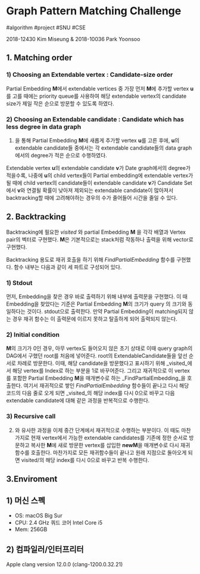 # Graph Pattern Matching Challenge
#algorithm #project #SNU #CSE

2018-12430 Kim Miseung & 2018-10036 Park Yoonsoo

## 1. Matching order
### 1) Choosing an Extendable vertex : Candidate-size order 
Partial Embedding **M**에서 extendable vertices 중 가장 먼저 **M**에 추가할 vertex **u**를 고를 때에는 priority queue를 사용하여 해당 extendable vertex의 candidate size가 제일 작은 순으로 방문할 수 있도록 하였다. 

### 2) Choosing an Extendable candidate : Candidate which has less degree in data graph
1) 을 통해 Partial Embedding **M**에 새롭게 추가할 vertex **u**를 고른 후에, **u**의 extendable candidate들 중에서는 각 extendable candidate들의 data graph에서의 degree가 적은 순으로 수행하였다. 

Extendable vertex **u**의 extendable candidate **v**가 Date graph에서의 degree가 적을수록, 나중에 **u**의 child vertex들이 Partial embedding에 extendable vertex가 될 때에 child vertex의 candidate들이 extendable candidate **v**가 Candidate Set에서 **v**와 연결될 확률이 낮아져 제외되는 extendable candidate이 많아져서 backtracking할 때에 고려해야하는 경우의 수가 줄어들어 시간을 줄일 수 있다.


## 2. Backtracking
Backtracking에 필요한 _visited_ 와 partial Embedding **M** 을 각각 배열과 Vertex pair의 벡터로 구현했다. **M**은 기본적으로는 stack처럼 작동하나 출력을 위해 vector로 구현했다. 

Backtracking 용도로 재귀 호출을 하기 위해 _FindPartialEmbedding_ 함수를 구현했다. 함수 내부는 다음과 같이 세 파트로 구성되어 있다.

### 1) Stdout
먼저, Embedding을 찾은 경우 바로 출력하기 위해 내부에 출력문을 구현했다. 이 때 Embedding을 찾았다는 기준은 Partial Embedding **M**의 크기가 query 의 크기와 동일하다는 것이다. stdout으로 출력한다. 만약 Partial Embedding이 matching되지 않는 경우 재귀 함수는 이 출력문에 이르지 못하고 탈출하게 되어 출력되지 않는다.

### 2) Initial condition
**M**의 크기가 0인 경우,  아무 vertex도 들어오지 않은 초기 상태로 이때 query graph의 DAG에서 구했던 root를 처음에 넣어준다. root의 ExtendableCandidate들을 앞선 순서로 차례로 방문한다. 이때, 해당 candidate을 방문했다고 표시하기 위해 _visited_에서 해당 vertex를 Index로 하는 부분을 1로 바꾸어준다. 그리고 재귀적으로 이 vertex를 포함한 Partial Embedding **M**을 매개변수로 하는 _FindPartialEmbedding_을 호출한다. 여기서 재귀적으로 쌓인 _FindPartialEmbedding_ 함수들이 끝나고 다시 해당 코드의 다음 줄로 오게 되면 _visited_의 해당 index를 다시 0으로 바꾸고 다음 extendable candidate에 대해 같은 과정을 반복적으로 수행한다.

### 3) Recursive call
2) 와 유사한 과정을 이제 중간 단계에서 재귀적으로 수행하는 부분이다. 이 때도 마찬가지로 현재 vertex에서 가능한 extendable candidates를 기존에 정한 순서로 방문하고 복사한 **M**에 새로 방문한 vertex를 삽입한 **newM**을 매개변수로 다시 재귀함수를 호출한다. 마찬가지로 모든 재귀함수들이 끝나고 원래 지점으로 돌아오게 되면 visited/의 해당 index를 다시 0으로 바꾸고 반복 수행한다.


## 3.Enviroment
## 1) 머신 스펙
* OS: macOS Big Sur
* CPU: 2.4 GHz 쿼드 코어 Intel Core i5
* Mem: 256GB

## 2) 컴파일러/인터프리터
Apple clang version 12.0.0 (clang-1200.0.32.21)
